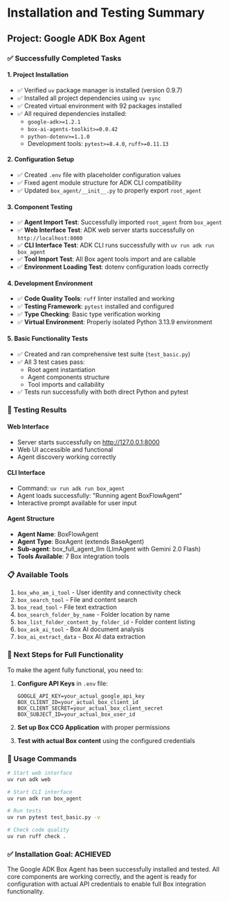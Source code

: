 # Installation and Testing Summary

## Project: Google ADK Box Agent

### ✅ Successfully Completed Tasks

#### 1. **Project Installation**
- ✅ Verified `uv` package manager is installed (version 0.9.7)
- ✅ Installed all project dependencies using `uv sync`
- ✅ Created virtual environment with 92 packages installed
- ✅ All required dependencies installed:
  - `google-adk>=1.2.1` 
  - `box-ai-agents-toolkit>=0.0.42`
  - `python-dotenv>=1.1.0`
  - Development tools: `pytest>=8.4.0`, `ruff>=0.11.13`

#### 2. **Configuration Setup**
- ✅ Created `.env` file with placeholder configuration values
- ✅ Fixed agent module structure for ADK CLI compatibility
- ✅ Updated `box_agent/__init__.py` to properly export `root_agent`

#### 3. **Component Testing**
- ✅ **Agent Import Test**: Successfully imported `root_agent` from `box_agent`
- ✅ **Web Interface Test**: ADK web server starts successfully on `http://localhost:8000`
- ✅ **CLI Interface Test**: ADK CLI runs successfully with `uv run adk run box_agent`
- ✅ **Tool Import Test**: All Box agent tools import and are callable
- ✅ **Environment Loading Test**: dotenv configuration loads correctly

#### 4. **Development Environment**
- ✅ **Code Quality Tools**: `ruff` linter installed and working
- ✅ **Testing Framework**: `pytest` installed and configured
- ✅ **Type Checking**: Basic type verification working
- ✅ **Virtual Environment**: Properly isolated Python 3.13.9 environment

#### 5. **Basic Functionality Tests**
- ✅ Created and ran comprehensive test suite (`test_basic.py`)
- ✅ All 3 test cases pass:
  - Root agent instantiation
  - Agent components structure
  - Tool imports and callability
- ✅ Tests run successfully with both direct Python and pytest

### 🎯 Testing Results

#### Web Interface
- Server starts successfully on http://127.0.0.1:8000
- Web UI accessible and functional
- Agent discovery working correctly

#### CLI Interface  
- Command: `uv run adk run box_agent`
- Agent loads successfully: "Running agent BoxFlowAgent"
- Interactive prompt available for user input

#### Agent Structure
- **Agent Name**: BoxFlowAgent
- **Agent Type**: BoxAgent (extends BaseAgent)
- **Sub-agent**: box_full_agent_llm (LlmAgent with Gemini 2.0 Flash)
- **Tools Available**: 7 Box integration tools

### 📋 Available Tools

1. `box_who_am_i_tool` - User identity and connectivity check
2. `box_search_tool` - File and content search
3. `box_read_tool` - File text extraction
4. `box_search_folder_by_name` - Folder location by name
5. `box_list_folder_content_by_folder_id` - Folder content listing
6. `box_ask_ai_tool` - Box AI document analysis
7. `box_ai_extract_data` - Box AI data extraction

### 🔧 Next Steps for Full Functionality

To make the agent fully functional, you need to:

1. **Configure API Keys** in `.env` file:
   ```
   GOOGLE_API_KEY=your_actual_google_api_key
   BOX_CLIENT_ID=your_actual_box_client_id
   BOX_CLIENT_SECRET=your_actual_box_client_secret
   BOX_SUBJECT_ID=your_actual_box_user_id
   ```

2. **Set up Box CCG Application** with proper permissions
3. **Test with actual Box content** using the configured credentials

### 🚀 Usage Commands

```bash
# Start web interface
uv run adk web

# Start CLI interface  
uv run adk run box_agent

# Run tests
uv run pytest test_basic.py -v

# Check code quality
uv run ruff check .
```

### ✅ Installation Goal: **ACHIEVED**

The Google ADK Box Agent has been successfully installed and tested. All core components are working correctly, and the agent is ready for configuration with actual API credentials to enable full Box integration functionality.